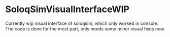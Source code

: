 # SoloqSimVisualInterfaceWIP
Currently wip visual interface of soloqsim, which only worked in console. The code is done for the most part, only needs some minor visual fixes now.
